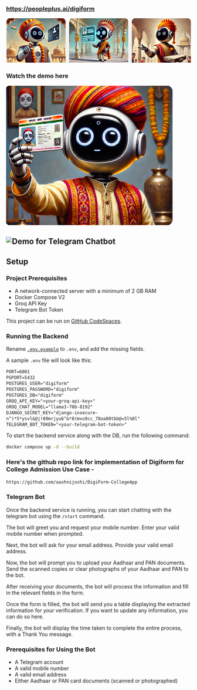 ### https://peopleplus.ai/digiform

<!-- <img src="logo.png" alt="Sukoon Pic" width="200" style="display: block; margin: 0 auto;"> -->
![logo.png](logo.png)

### Watch the demo here
[![Link to Demo](logo2.png)](https://www.youtube.com/watch?v=x-Xpx75RVHI)

## ![Demo for Telegram Chatbot](https://drive.google.com/file/d/1CM9v0-hrWHCK3FPZNe0HIVfOAlDA1jL0/view?usp=drive_link)

## Setup

### Project Prerequisites

- A network-connected server with a minimum of 2 GB RAM
- Docker Compose V2
- Groq API Key
- Telegram Bot Token

This project can be run on [GitHub CodeSpaces](https://github.com/codespaces).

### Running the Backend

Rename [`.env.example`](.env.example) to `.env`, and add the missing fields.

A sample `.env` file will look like this:
```
PORT=6001
PGPORT=5432
POSTGRES_USER="digiform"
POSTGRES_PASSWORD="digiform"
POSTGRES_DB="digiform"
GROQ_API_KEY="<your-groq-api-key>"
GROQ_CHAT_MODEL="llama3-70b-8192"
DJANGO_SECRET_KEY="django-insecure-n^)*5*ysvl&@j!89mrjyu6^&*8(mvu9cc_78oa00tbb@=5l%0l"
TELEGRAM_BOT_TOKEN="<your-telegram-bot-token>"
```

To start the backend service along with the DB, run the following command:

```bash
docker compose up -d --build
```

### Here's the github repo link for implementation of Digiform for College Admission Use Case - 

```
https://github.com/aashnijoshi/DigiForm-CollegeApp
```

### Telegram Bot

Once the backend service is running, you can start chatting with the telegram bot using the `/start` command.

The bot will greet you and request your mobile number. Enter your valid mobile number when prompted.

Next, the bot will ask for your email address. Provide your valid email address.

Now, the bot will prompt you to upload your Aadhaar and PAN documents. Send the scanned copies or clear photographs of your Aadhaar and PAN to the bot.

After receiving your documents, the bot will process the information and fill in the relevant fields in the form.

Once the form is filled, the bot will send you a table displaying the extracted information for your verification. If you want to update any information, you can do so here.

Finally, the bot will display the time taken to complete the entire process, with a Thank You message.

### Prerequisites for Using the Bot

- A Telegram account
- A valid mobile number
- A valid email address
- Either Aadhaar or PAN card documents (scanned or photographed)
